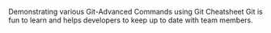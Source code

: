 Demonstrating various Git-Advanced Commands using Git Cheatsheet
Git is fun to learn and helps developers to keep up to date with team members.
